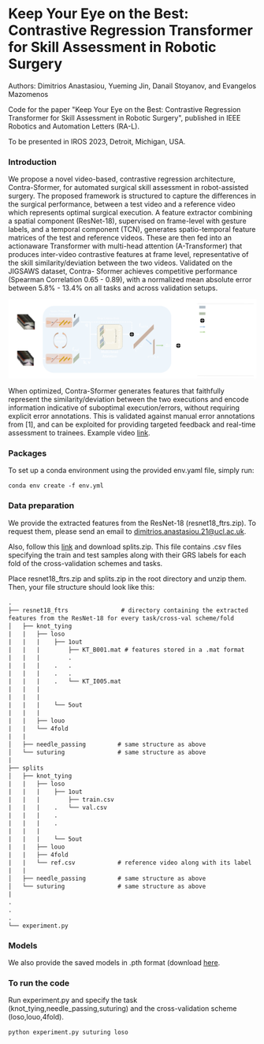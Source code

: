 # Keep Your Eye on the Best: Contrastive Regression Transformer for Skill Assessment in Robotic Surgery
Authors: Dimitrios Anastasiou, Yueming Jin, Danail Stoyanov, and Evangelos Mazomenos

Code for the paper "Keep Your Eye on the Best: Contrastive Regression Transformer for Skill Assessment in Robotic Surgery", published in IEEE Robotics and Automation Letters (RA-L).

To be presented in IROS 2023, Detroit, Michigan, USA.

### Introduction
We propose a novel video-based, contrastive
regression architecture, Contra-Sformer, for automated
surgical skill assessment in robot-assisted surgery. The proposed
framework is structured to capture the differences in the
surgical performance, between a test video and a reference video
which represents optimal surgical execution. A feature extractor
combining a spatial component (ResNet-18), supervised on
frame-level with gesture labels, and a temporal component
(TCN), generates spatio-temporal feature matrices of the test
and reference videos. These are then fed into an actionaware
Transformer with multi-head attention (A-Transformer)
that produces inter-video contrastive features at frame level,
representative of the skill similarity/deviation between the two
videos. Validated on the JIGSAWS dataset, Contra-
Sformer achieves competitive performance (Spearman Correlation 0.65 -
0.89), with a normalized mean absolute error between 5.8% -
13.4% on all tasks and across validation setups.

![Contra-Sformer](ContraSformer.png)

When optimized, Contra-Sformer generates features
that faithfully represent the similarity/deviation between the
two executions and encode information indicative of suboptimal
execution/errors, without requiring explicit error annotations.
This is validated against manual error annotations from
[1], and can be exploited for providing targeted feedback and
real-time assessment to trainees. Example video [link](https://liveuclac-my.sharepoint.com/:v:/g/personal/rmapdan_ucl_ac_uk/EQMDTsQqhpBFmnzlMPCEyuwBU8V8-ev6rAgDlh7RG6e9Ng?e=tbDXsz).

### Packages
To set up a conda environment using the provided env.yaml file, simply run:

```
conda env create -f env.yml
```

### Data preparation
We provide the extracted features from the ResNet-18 (resnet18_ftrs.zip). To request them, please send an email to <dimitrios.anastasiou.21@ucl.ac.uk>.

Also, follow this [link](https://liveuclac-my.sharepoint.com/:u:/g/personal/rmapdan_ucl_ac_uk/EdkZJGdptQ5Bpf_1YdV8z60Bwej1wQXu0FnOiq9gY_UWBA?e=4VAvbk) and download splits.zip. This file contains .csv files specifying the train and test samples along with their GRS labels for each fold of the cross-validation schemes and tasks.

Place resnet18_ftrs.zip and splits.zip in the root directory and unzip them. Then, your file structure should look like this:
```
.
├── resnet18_ftrs               # directory containing the extracted features from the ResNet-18 for every task/cross-val scheme/fold
│   ├── knot_tying
|   |   ├── loso
|   |   |    ├── 1out
|   |   |        ├── KT_B001.mat # features stored in a .mat format
|   |   |        .
|   |   |    .   .
|   |   |    .   .
|   |   |    .   └── KT_I005.mat
|   |   |     
|   |   |     
|   |   |    └── 5out
|   |   |
|   |   ├── louo
|   |   └── 4fold
|   |
│   ├── needle_passing         # same structure as above
│   └── suturing               # same structure as above
|
├── splits
│   ├── knot_tying
|   |   ├── loso
|   |   |    ├── 1out
|   |   |        ├── train.csv
|   |   |    .   └── val.csv
|   |   |    .  
|   |   |    .  
|   |   |    
|   |   |    └── 5out
|   |   ├── louo
|   |   ├── 4fold
|   |   └── ref.csv            # reference video along with its label
|   |
│   ├── needle_passing         # same structure as above
│   └── suturing               # same structure as above
|
.
.
.
└── experiment.py

```
### Models
We also provide the saved models in .pth format (download [here]((https://liveuclac-my.sharepoint.com/:u:/g/personal/rmapdan_ucl_ac_uk/EW5m3Y9J_0VLq9asQemRzEkBLcbDXryIhYJq9h4FgGaQpg?e=7mZ30A)).

### To run the code
Run experiment.py and specify the task (knot_tying,needle_passing,suturing) and the cross-validation scheme (loso,louo,4fold).

```
python experiment.py suturing loso
```
